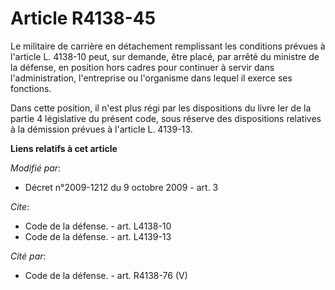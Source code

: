 # Article R4138-45

Le militaire de carrière en détachement remplissant les conditions prévues à l'article L. 4138-10 peut, sur demande, être
placé, par arrêté du ministre de la défense, en position hors cadres pour continuer à servir dans l'administration,
l'entreprise ou l'organisme dans lequel il exerce ses fonctions. 

Dans cette position, il n'est plus régi par les dispositions du livre Ier de la partie 4 législative du présent code, sous
réserve des dispositions relatives à la démission prévues à l'article L. 4139-13.

**Liens relatifs à cet article**

_Modifié par_:

  - Décret n°2009-1212 du 9 octobre 2009 - art. 3

_Cite_:

  - Code de la défense. - art. L4138-10
  - Code de la défense. - art. L4139-13

_Cité par_:

  - Code de la défense. - art. R4138-76 (V)
